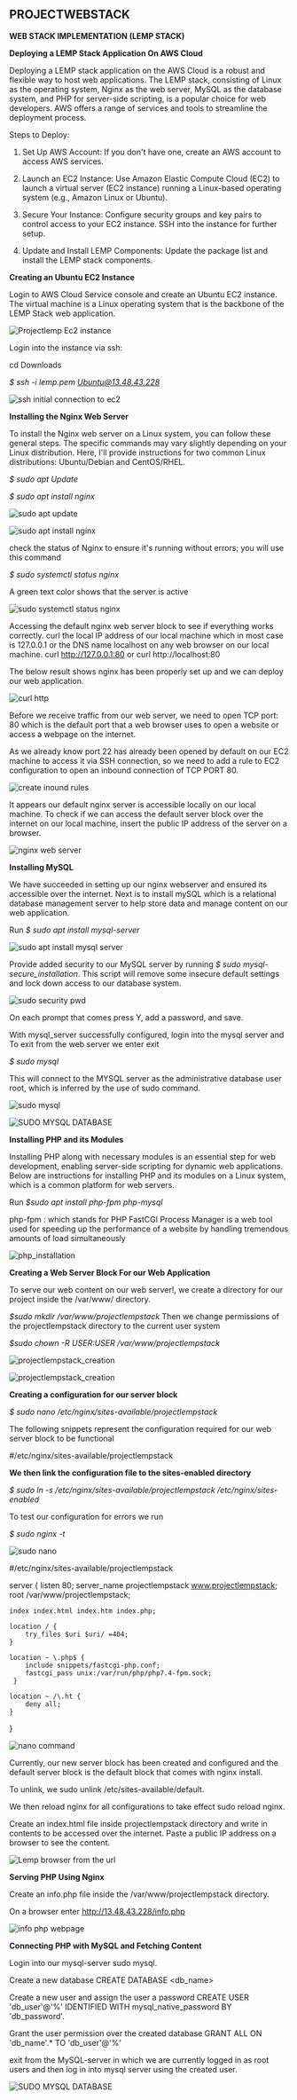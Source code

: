 ## PROJECTWEBSTACK
**WEB STACK IMPLEMENTATION (LEMP STACK)**

**Deploying a LEMP Stack Application On AWS Cloud**

Deploying a LEMP stack application on the AWS Cloud is a robust and flexible way to host web applications. The LEMP stack, consisting of Linux as the operating system, Nginx as the web server, MySQL as the database system, and PHP for server-side scripting, is a popular choice for web developers. AWS offers a range of services and tools to streamline the deployment process.

Steps to Deploy:

1. Set Up AWS Account: If you don't have one, create an AWS account to access AWS services.

2. Launch an EC2 Instance: Use Amazon Elastic Compute Cloud (EC2) to launch a virtual server (EC2 instance) running a Linux-based operating system (e.g., Amazon Linux or Ubuntu).

3. Secure Your Instance: Configure security groups and key pairs to control access to your EC2 instance. SSH into the instance for further setup.

4. Update and Install LEMP Components: Update the package list and install the LEMP stack components.

**Creating an Ubuntu EC2 Instance**

Login to AWS Cloud Service console and create an Ubuntu EC2 instance. The virtual machine is a Linux operating system that is the backbone of the LEMP Stack web application.

![Projectlemp Ec2 instance](https://github.com/Ukdav/PROJECTWEBSTACK/assets/139593350/3be4774c-834c-4e05-8eda-6afbb5e2226e)

Login into the instance via ssh:

cd Downloads

*$ ssh -i lemp.pem Ubuntu@13.48.43.228*

![ssh initial connection to ec2](https://github.com/Ukdav/PROJECTWEBSTACK/assets/139593350/89c2f101-67e5-40c1-8bac-7d2f7c10b8d2)

**Installing the Nginx Web Server**

To install the Nginx web server on a Linux system, you can follow these general steps. The specific commands may vary slightly depending on your Linux distribution. Here, I'll provide instructions for two common Linux distributions: Ubuntu/Debian and CentOS/RHEL.

*$ sudo apt Update*

*$ sudo apt install nginx*

![sudo apt update](https://github.com/Ukdav/PROJECTWEBSTACK/assets/139593350/6f936da1-e23f-4810-a0bc-d923423de4aa)

![sudo apt install nginx](https://github.com/Ukdav/PROJECTWEBSTACK/assets/139593350/7a5c5c66-47bf-4145-bd07-4a8d0208feec)

check the status of Nginx to ensure it's running without errors; you will use this command

*$ sudo systemctl status nginx*

A green text color shows that the server is active

![sudo systemctl status nginx](https://github.com/Ukdav/PROJECTWEBSTACK/assets/139593350/759a09cf-c380-4d51-b887-db3333d8d176)

Accessing the default nginx web server block to see if everything works correctly. curl the local IP address of our local machine which in most case is 127.0.0.1 or the DNS name localhost on any web browser on our local machine.
curl http://127.0.0.1:80 or curl http://localhost:80

The below result shows nginx has been properly set up and we can deploy our web application.

![curl http](https://github.com/Ukdav/PROJECTWEBSTACK/assets/139593350/3e5dc227-68b0-4189-9fa4-5ff4e58add12)

Before we receive traffic from our web server, we need to open TCP port: 80 which is the default port that a web browser uses to open a website or access a webpage on the internet.

As we already know port 22 has already been opened by default on our EC2 machine to access it via SSH connection, so we need to add a rule to EC2 configuration to open an inbound connection of TCP PORT 80.

![create inound rules](https://github.com/Ukdav/PROJECTWEBSTACK/assets/139593350/8ee35398-af73-4f43-8bf8-622c35e8a6b2)

It appears our default nginx server is accessible locally on our local machine. To check if we can access the default server block over the internet on our local machine, insert the public IP address of the server on a browser.

![nginx web server](https://github.com/Ukdav/PROJECTWEBSTACK/assets/139593350/99e01fbe-58bc-47ca-b65e-94e22eff721b)

**Installing MySQL**

We have succeeded in setting up our nginx webserver and ensured its accessible over the internet. Next is to install mySQL which is a relational database management server to help store data and manage content on our web application.

Run *$ sudo apt install mysql-server*

![sudo apt install mysql server](https://github.com/Ukdav/PROJECTWEBSTACK/assets/139593350/15543f3b-7b43-4069-9157-75e1fb2e4ed3)

Provide added security to our MySQL server by running *$ sudo mysql-secure_installation*. This script will remove some insecure default settings and lock down access to our database system.

![sudo security pwd](https://github.com/Ukdav/PROJECTWEBSTACK/assets/139593350/7d317b2e-6dd6-4c41-b36f-36dae7954aeb)

On each prompt that comes press Y, add a password, and save.

With mysql_server successfully configured, login into the mysql server and To exit from the web server we enter exit

*$ sudo mysql*

This will connect to the MYSQL server as the administrative database user root, which is inferred by the use of sudo command.

![sudo mysql](https://github.com/Ukdav/PROJECTWEBSTACK/assets/139593350/9f957bb3-5e72-4d4a-bcd4-503333ceb06c)

![SUDO MYSQL DATABASE](https://github.com/Ukdav/PROJECTWEBSTACK/assets/139593350/329359b7-406c-4e70-8cc6-91fec1fdc84d)

**Installing PHP and its Modules**

Installing PHP along with necessary modules is an essential step for web development, enabling server-side scripting for dynamic web applications. Below are instructions for installing PHP and its modules on a Linux system, which is a common platform for web servers.

Run *$sudo apt install php-fpm php-mysql*

php-fpm : which stands for PHP FastCGI Process Manager is a web tool used for speeding up the performance of a website by handling tremendous amounts of load simultaneously

![php_installation](https://github.com/Ukdav/PROJECTWEBSTACK/assets/139593350/5262ff55-cfe7-4779-ac3f-6092fd180c6e)

**Creating a Web Server Block For our Web Application**

To serve our web content on our web server!, we create a directory for our project inside the /var/www/ directory.

*$sudo mkdir /var/www/projectlempstack* Then we change permissions of the projectlempstack directory to the current user system

*$sudo chown -R $USER:$USER /var/www/projectlempstack*

![projectlempstack_creation](https://github.com/Ukdav/PROJECTWEBSTACK/assets/139593350/84798636-8fcb-4115-b109-9c3229778beb)

![projectlempstack_creation](https://github.com/Ukdav/PROJECTWEBSTACK/assets/139593350/9e76766b-2881-4043-a45a-98ccb975998b)

**Creating a configuration for our server block**

*$ sudo nano /etc/nginx/sites-available/projectlempstack*

The following snippets represent the configuration required for our web server block to be functional

#/etc/nginx/sites-available/projectlempstack

**We then link the configuration file to the sites-enabled directory**

*$ sudo ln -s /etc/nginx/sites-available/projectlempstack /etc/nginx/sites-enabled*

To test our configuration for errors we run

*$ sudo nginx -t*

![sudo nano](https://github.com/Ukdav/PROJECTWEBSTACK/assets/139593350/d6fb8d7d-6ce3-4262-b190-5a5a09e553d6)

#/etc/nginx/sites-available/projectlempstack

server {
    listen 80;
    server_name projectlempstack www.projectlempstack;
    root /var/www/projectlempstack;

    index index.html index.htm index.php;

    location / {
        try_files $uri $uri/ =404;
    }

    location ~ \.php$ {
        include snippets/fastcgi-php.conf;
        fastcgi_pass unix:/var/run/php/php7.4-fpm.sock;
     }

    location ~ /\.ht {
        deny all;
    }

}

![nano command](https://github.com/Ukdav/PROJECTWEBSTACK/assets/139593350/bff6c934-2cca-4c5c-b476-f1965db1a514)

Currently, our new server block has been created and configured and the default server block is the default block that comes with nginx install. 

To unlink, we sudo unlink /etc/sites-available/default.

We then reload nginx for all configurations to take effect sudo reload nginx.

Create an index.html file inside projectlempstack directory and write in contents to be accessed over the internet. Paste a public IP address on a browser to see the content.

![Lemp browser from the url](https://github.com/Ukdav/PROJECTWEBSTACK/assets/139593350/67478f27-c3dc-4340-88cf-db6873e555f1)

**Serving PHP Using Nginx**

Create an info.php file inside the /var/www/projectlempstack directory.

On a browser enter http://13.48.43.228/info.php

![info php webpage](https://github.com/Ukdav/PROJECTWEBSTACK/assets/139593350/aa5798c4-36cc-4f92-a3db-ab7e2c5c7495)

**Connecting PHP with MySQL and Fetching Content**

Login into our mysql-server sudo mysql.

Create a new database CREATE DATABASE <db_name>

Create a new user and assign the user a password CREATE USER 'db_user'@'%' IDENTIFIED WITH mysql_native_password BY 'db_password'.

Grant the user permission over the created database GRANT ALL ON 'db_name'.* TO 'db_user'@'%'

exit from the MySQL-server in which we are currently logged in as root users and then log in into mysql server using the created user.

![SUDO MYSQL DATABASE](https://github.com/Ukdav/PROJECTWEBSTACK/assets/139593350/f1bebfd1-389f-460e-878d-0cd53a33854c)












































